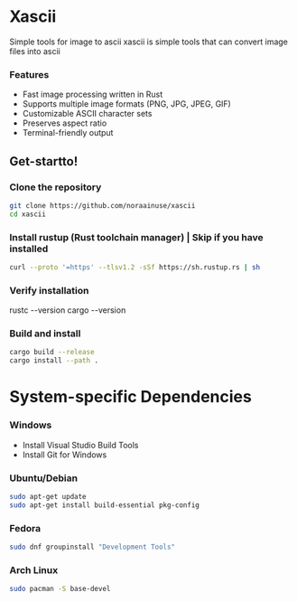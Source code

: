 # Xascii
Simple tools for image to ascii
xascii is simple tools that can convert image files into ascii
### Features
- Fast image processing written in Rust
- Supports multiple image formats (PNG, JPG, JPEG, GIF)
- Customizable ASCII character sets
- Preserves aspect ratio
- Terminal-friendly output

## Get-startto!
### Clone the repository
```bash
git clone https://github.com/noraainuse/xascii
cd xascii
```
### Install rustup (Rust toolchain manager) | Skip if you have installed
```bash
curl --proto '=https' --tlsv1.2 -sSf https://sh.rustup.rs | sh
```

### Verify installation
rustc --version
cargo --version
### Build and install
```bash
cargo build --release
cargo install --path .
```

# System-specific Dependencies
### Windows
- Install Visual Studio Build Tools
- Install Git for Windows
### Ubuntu/Debian
```bash
sudo apt-get update
sudo apt-get install build-essential pkg-config
```
### Fedora
```bash
sudo dnf groupinstall "Development Tools"
```
### Arch Linux
```bash
sudo pacman -S base-devel
```
